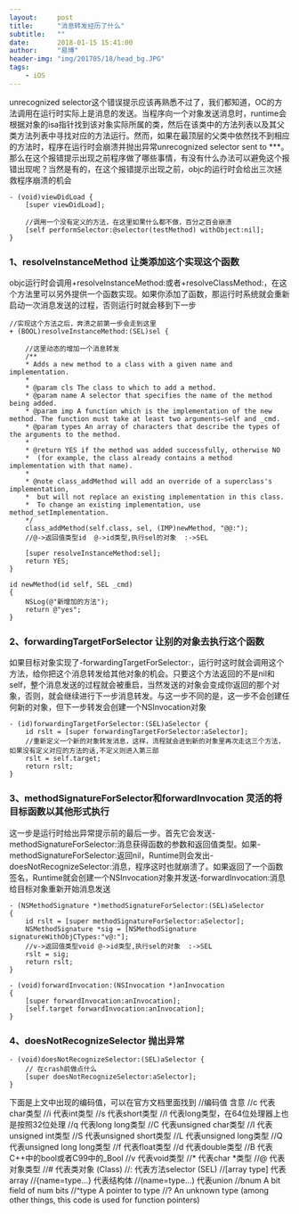 ```yaml
---
layout:     post
title:      "消息转发经历了什么"
subtitle:   ""
date:       2018-01-15 15:41:00
author:     "易博"
header-img: "img/201705/18/head_bg.JPG"
tags:
    - iOS
---
```


unrecognized selector这个错误提示应该再熟悉不过了，我们都知道，OC的方法调用在运行时实际上是消息的发送。当程序向一个对象发送消息时，runtime会根据对象的isa指针找到该对象实际所属的类，然后在该类中的方法列表以及其父类方法列表中寻找对应的方法运行。然而，如果在最顶层的父类中依然找不到相应的方法时，程序在运行时会崩溃并抛出异常unrecognized selector sent to ***。那么在这个报错提示出现之前程序做了哪些事情，有没有什么办法可以避免这个报错出现呢？当然是有的，在这个报错提示出现之前，objc的运行时会给出三次拯救程序崩溃的机会

```
- (void)viewDidLoad {
    [super viewDidLoad];
    
    //调用一个没有定义的方法，在这里如果什么都不做，百分之百会崩溃
    [self performSelector:@selector(testMethod) withObject:nil];
}
```

### 1、resolveInstanceMethod 让类添加这个实现这个函数

objc运行时会调用+resolveInstanceMethod:或者+resolveClassMethod:，在这个方法里可以另外提供一个函数实现。如果你添加了函数，那运行时系统就会重新启动一次消息发送的过程，否则运行时就会移到下一步

```
//实现这个方法之后，奔溃之前第一步会走到这里
+ (BOOL)resolveInstanceMethod:(SEL)sel {

    //这里动态的增加一个消息转发
    /** 
    * Adds a new method to a class with a given name and implementation.
    * 
    * @param cls The class to which to add a method.
    * @param name A selector that specifies the name of the method being added.
    * @param imp A function which is the implementation of the new method. The function must take at least two arguments—self and _cmd.
    * @param types An array of characters that describe the types of the arguments to the method. 
    * 
    * @return YES if the method was added successfully, otherwise NO 
    *  (for example, the class already contains a method implementation with that name).
    *
    * @note class_addMethod will add an override of a superclass's implementation, 
    *  but will not replace an existing implementation in this class. 
    *  To change an existing implementation, use method_setImplementation.
    */
    class_addMethod(self.class, sel, (IMP)newMethod, "@@:");
    //@->返回值类型id  @->id类型,执行sel的对象  :->SEL

    [super resolveInstanceMethod:sel];
    return YES;
}

id newMethod(id self, SEL _cmd)
{
    NSLog(@"新增加的方法");
    return @"yes";
}

```

### 2、forwardingTargetForSelector 让别的对象去执行这个函数

如果目标对象实现了-forwardingTargetForSelector:，运行时这时就会调用这个方法，给你把这个消息转发给其他对象的机会。只要这个方法返回的不是nil和self，整个消息发送的过程就会被重启，当然发送的对象会变成你返回的那个对象，否则，就会继续进行下一步消息转发。与这一步不同的是，这一步不会创建任何新的对象，但下一步转发会创建一个NSInvocation对象

```
- (id)forwardingTargetForSelector:(SEL)aSelector {
    id rslt = [super forwardingTargetForSelector:aSelector];
    //重新定义一个新的对象转发消息，这样，流程就会进到新的对象里再次走这三个方法，如果没有定义对应的方法的话,不定义则进入第三部
    rslt = self.target;
    return rslt;
}
```

### 3、methodSignatureForSelector和forwardInvocation  灵活的将目标函数以其他形式执行 

这一步是运行时给出异常提示前的最后一步。首先它会发送-methodSignatureForSelector:消息获得函数的参数和返回值类型。如果-methodSignatureForSelector:返回nil，Runtime则会发出-doesNotRecognizeSelector:消息，程序这时也就崩溃了。如果返回了一个函数签名，Runtime就会创建一个NSInvocation对象并发送-forwardInvocation:消息给目标对象重新开始消息发送

```
- (NSMethodSignature *)methodSignatureForSelector:(SEL)aSelector
{
    id rslt = [super methodSignatureForSelector:aSelector];
    NSMethodSignature *sig = [NSMethodSignature signatureWithObjCTypes:"v@:"];
    //v->返回值类型void @->id类型,执行sel的对象  :->SEL
    rslt = sig;
    return rslt;
}

- (void)forwardInvocation:(NSInvocation *)anInvocation
{
    [super forwardInvocation:anInvocation];
    [self.target forwardInvocation:anInvocation];
}
```

### 4、doesNotRecognizeSelector 抛出异常

```
- (void)doesNotRecognizeSelector:(SEL)aSelector {
    // 在crash前做点什么
    [super doesNotRecognizeSelector:aSelector];
}
```

下面是上文中出现的编码值，可以在官方文档里面找到
//编码值     含意
//c     代表char类型
//i     代表int类型
//s     代表short类型
//l     代表long类型，在64位处理器上也是按照32位处理
//q     代表long long类型
//C     代表unsigned char类型
//I     代表unsigned int类型
//S     代表unsigned short类型
//L     代表unsigned long类型
//Q     代表unsigned long long类型
//f     代表float类型
//d     代表double类型
//B     代表C++中的bool或者C99中的_Bool
//v     代表void类型
//*     代表char *类型
//@     代表对象类型
//#     代表类对象 (Class)
//:     代表方法selector (SEL)
//[array type]     代表array
//{name=type…}     代表结构体
//(name=type…)     代表union
//bnum     A bit field of num bits
//^type     A pointer to type
//?     An unknown type (among other things, this code is used for function pointers)





